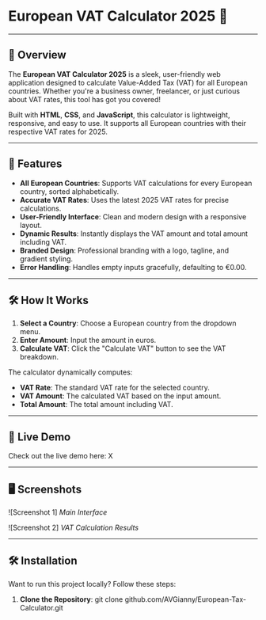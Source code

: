 # European VAT Calculator 2025 🚀  

---

## 📌 Overview

The **European VAT Calculator 2025** is a sleek, user-friendly web application designed to calculate Value-Added Tax (VAT) for all European countries. Whether you're a business owner, freelancer, or just curious about VAT rates, this tool has got you covered!  

Built with **HTML**, **CSS**, and **JavaScript**, this calculator is lightweight, responsive, and easy to use. It supports all European countries with their respective VAT rates for 2025.

---

## 🌟 Features

- **All European Countries**: Supports VAT calculations for every European country, sorted alphabetically.
- **Accurate VAT Rates**: Uses the latest 2025 VAT rates for precise calculations.
- **User-Friendly Interface**: Clean and modern design with a responsive layout.
- **Dynamic Results**: Instantly displays the VAT amount and total amount including VAT.
- **Branded Design**: Professional branding with a logo, tagline, and gradient styling.
- **Error Handling**: Handles empty inputs gracefully, defaulting to €0.00.

---

## 🛠️ How It Works

1. **Select a Country**: Choose a European country from the dropdown menu.
2. **Enter Amount**: Input the amount in euros.
3. **Calculate VAT**: Click the "Calculate VAT" button to see the VAT breakdown.

The calculator dynamically computes:
- **VAT Rate**: The standard VAT rate for the selected country.
- **VAT Amount**: The calculated VAT based on the input amount.
- **Total Amount**: The total amount including VAT.

---

## 🚀 Live Demo

Check out the live demo here: X

---

## 🖥️ Screenshots

![Screenshot 1]
*Main Interface*  

![Screenshot 2]
*VAT Calculation Results*  

---

## 🛠️ Installation

Want to run this project locally? Follow these steps:

1. **Clone the Repository**:
   git clone github.com/AVGianny/European-Tax-Calculator.git
